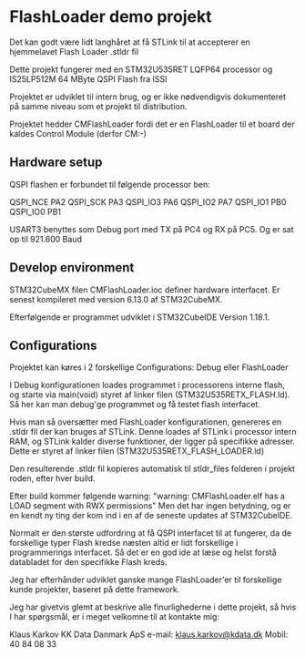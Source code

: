 # FlashLoader demo projekt
Det kan godt være lidt langhåret at få STLink til at accepterer en hjemmelavet Flash Loader .stldr fil

Dette projekt fungerer med en STM32U535RET LQFP64 processor og IS25LP512M 64 MByte QSPI Flash fra ISSI

Projektet er udviklet til intern brug, og er ikke nødvendigvis dokumenteret på samme niveau som et projekt til distribution.

Projektet hedder CMFlashLoader fordi det er en FlashLoader til et board der kaldes Control Module (derfor CM:-)

## Hardware setup
QSPI flashen er forbundet til følgende processor ben:

QSPI_NCE PA2
QSPI_SCK PA3
QSPI_IO3 PA6
QSPI_IO2 PA7
QSPI_IO1 PB0
QSPI_IO0 PB1

USART3 benyttes som Debug port med TX på PC4 og RX på PC5. Og er sat op til 921.600 Baud

## Develop environment
STM32CubeMX filen CMFlashLoader.ioc definer hardware interfacet. Er senest kompileret med version 6.13.0 af STM32CubeMX.

Efterfølgende er programmet udviklet i STM32CubeIDE Version 1.18.1.

## Configurations
Projektet kan køres i 2 forskellige Configurations: Debug eller FlashLoader

I Debug konfigurationen loades programmet i processorens interne flash, og starte via main(void)
styret af linker filen (STM32U535RETX_FLASH.ld).
Så her kan man debug'ge programmet og få testet flash interfacet.

Hvis man så oversætter med FlashLoader konfigurationen, genereres en .stldr fil der kan bruges af STLink.
Denne loades af STLink i processor intern RAM, og STLink kalder diverse funktioner, der ligger på specifikke adresser. Dette 
er styret af linker filen (STM32U535RETX_FLASH_LOADER.ld)

Den resulterende .stldr fil kopieres automatisk til stldr_files folderen i projekt roden, efter hver build.

Efter build kommer følgende warning:
"warning: CMFlashLoader.elf has a LOAD segment with RWX permissions"
Men det har ingen betydning, og er en kendt ny ting der kom ind i en af de seneste updates af STM32CubeIDE.

Normalt er den største udfordring at få QSPI interfacet til at fungerer, da de forskellige typer Flash kredse næsten 
altid er lidt forskellige i programmerings interfacet. Så det er en god ide at læse og helst forstå databladet for 
den specifikke Flash kreds.

Jeg har efterhånder udviklet ganske mange FlashLoader'er til forskellige kunde projekter, baseret på dette framework.

Jeg har givetvis glemt at beskrive alle finurlighederne i dette projekt, så hvis I har spørgsmål, er i meget 
velkomne til at kontakte mig:

Klaus Karkov
KK Data Danmark ApS
e-mail: klaus.karkov@kdata.dk
Mobil: 40 84 08 33
